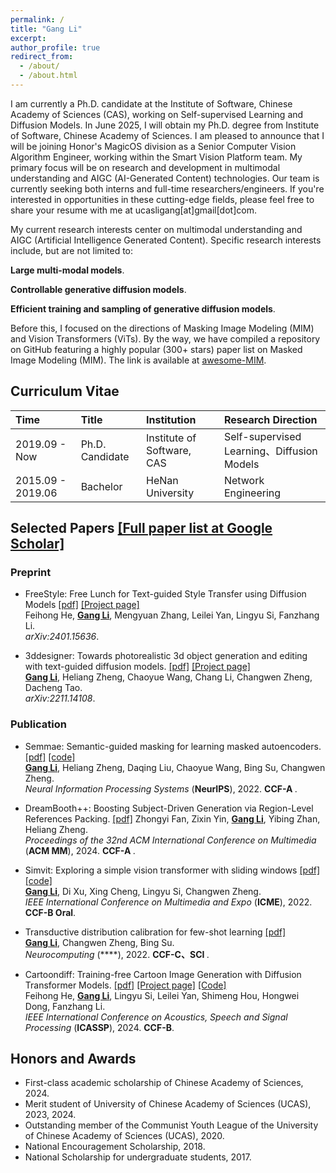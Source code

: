 ```yaml
---
permalink: /
title: "Gang Li"
excerpt: 
author_profile: true
redirect_from: 
  - /about/
  - /about.html
---
```


I am currently a Ph.D. candidate at the Institute of Software, Chinese Academy of Sciences (CAS), working on Self-supervised Learning and Diffusion Models.
In June 2025, I will obtain my Ph.D. degree from Institute of Software, Chinese Academy of Sciences. I am pleased to announce that I will be joining Honor's MagicOS division as a Senior Computer Vision Algorithm Engineer, working within the Smart Vision Platform team. My primary focus will be on research and development in multimodal understanding and AIGC (AI-Generated Content) technologies. Our team is currently seeking both interns and full-time researchers/engineers. If you're interested in opportunities in these cutting-edge fields, please feel free to share your resume with me at ucasligang[at]gmail[dot]com. 

My current research interests center on multimodal understanding and AIGC (Artificial Intelligence Generated Content). Specific research interests include, but are not limited to:

**Large multi-modal models**.

**Controllable generative diffusion models**.

**Efficient training and sampling of generative diffusion models**.

Before this, I focused on the directions of Masking Image Modeling (MIM) and Vision Transformers (ViTs). By the way, we have compiled a repository on GitHub featuring a highly popular (300+ stars) paper list on Masked Image Modeling (MIM).  The link is available at [awesome-MIM](https://github.com/ucasligang/awesome-MIM).

## Curriculum Vitae 

| Time               | Title                                                       | Institution                               | Research Direction                                    |
|:-------------------| :---------------------------------------------------------- | :---------------------------------------- | :---------------------------------------------------- |
| 2019.09 - Now  | Ph.D. Candidate                                             | Institute of Software, CAS | Self-supervised Learning、Diffusion Models |
| 2015.09 - 2019.06  | Bachelor                                          | HeNan University                   | Network Engineering            |

## Selected Papers [[Full paper list at Google Scholar]](https://scholar.google.com/citations?user=StWrqHIAAAAJ&hl=en)
### Preprint
* FreeStyle: Free Lunch for Text-guided Style Transfer using Diffusion Models
[[pdf]](https://arxiv.org/pdf/2401.15636.pdf) [[Project page]](https://freestylefreelunch.github.io/) <br>
Feihong He, <u><b>Gang Li</b></u>, Mengyuan Zhang, Leilei Yan, Lingyu Si, Fanzhang Li.  <br>
<i> arXiv:2401.15636</i>.

* 3ddesigner: Towards photorealistic 3d object generation and editing with text-guided diffusion models.
[[pdf]](https://arxiv.org/pdf/2211.14108) [[Project page]](https://3ddesigner-diffusion.github.io/) <br> 
<u><b>Gang Li</b></u>, Heliang Zheng, Chaoyue Wang, Chang Li, Changwen Zheng, Dacheng Tao.  <br>
<i> arXiv:2211.14108</i>.

### Publication

* Semmae: Semantic-guided masking for learning masked autoencoders.
[[pdf]](https://proceedings.neurips.cc/paper_files/paper/2022/file/5c186016d0844767209dc36e9e61441b-Paper-Conference.pdf)
[[code]](https://github.com/ucasligang/SemMAE) <br>
<u><b>Gang Li</b></u>, Heliang Zheng, Daqing Liu, Chaoyue Wang, Bing Su, Changwen Zheng. <br>
<i>Neural Information Processing Systems</i> (**NeurIPS**), 2022. <b>CCF-A </b>.

* DreamBooth++: Boosting Subject-Driven Generation via Region-Level References Packing.
[[pdf]](https://openreview.net/pdf?id=06c7e989wH)
Zhongyi Fan, Zixin Yin, <u><b>Gang Li</b></u>, Yibing Zhan, Heliang Zheng. <br>
<i>Proceedings of the 32nd ACM International Conference on Multimedia</i> (**ACM MM**), 2024. <b>CCF-A </b>.

* Simvit: Exploring a simple vision transformer with sliding windows
[[pdf]](https://arxiv.org/pdf/2112.13085.pdf) [[code]](https://github.com/ucasligang/SimViT) <br>
<u><b>Gang Li</b></u>, Di Xu, Xing Cheng, Lingyu Si, Changwen Zheng. <br>
<i>IEEE International Conference on Multimedia and Expo</i> (**ICME**), 2022. <b>CCF-B Oral</b>.

* Transductive distribution calibration for few-shot learning
[[pdf]](https://www.sciencedirect.com/science/article/abs/pii/S0925231222006634) <br>
<u><b>Gang Li</b></u>, Changwen Zheng, Bing Su. <br>
<i>Neurocomputing</i> (****), 2022. <b>CCF-C、SCI </b>.

* Cartoondiff: Training-free Cartoon Image Generation with Diffusion Transformer Models.
[[pdf]](https://arxiv.org/pdf/2309.08251.pdf)
 [[Project page]](https://cartoondiff.github.io/) [[Code]](https://github.com/CartoonDiff/CartoonDiff) <br>
Feihong He, <u><b>Gang Li</b></u>, Lingyu Si, Leilei Yan, Shimeng Hou, Hongwei Dong, Fanzhang Li.  <br>
<i>IEEE International Conference on Acoustics, Speech and Signal Processing</i> (**ICASSP**), 2024. <b>CCF-B</b>.

## Honors and Awards

* First-class academic scholarship of Chinese Academy of Sciences, 2024.
* Merit student of University of Chinese Academy of Sciences (UCAS), 2023, 2024.
* Outstanding member of the Communist Youth League of the University of Chinese Academy of Sciences (UCAS), 2020.
* National Encouragement Scholarship, 2018.
* National Scholarship for undergraduate students, 2017.

